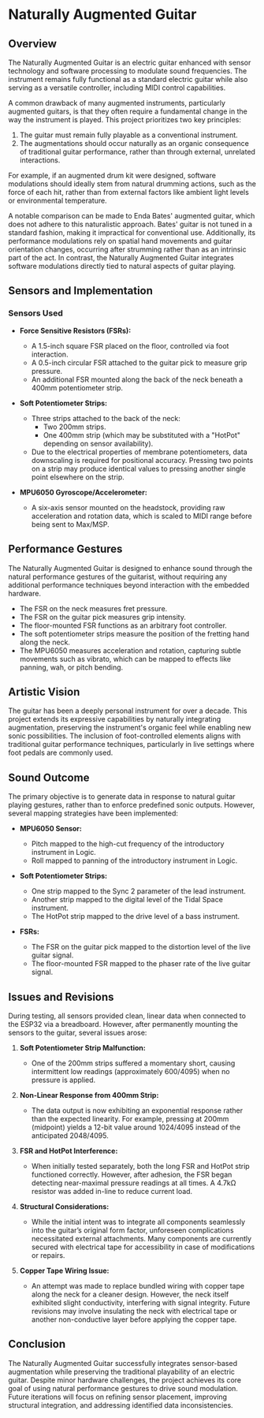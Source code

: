 # Naturally Augmented Guitar

## Overview
The Naturally Augmented Guitar is an electric guitar enhanced with sensor technology and software processing to modulate sound frequencies. The instrument remains fully functional as a standard electric guitar while also serving as a versatile controller, including MIDI control capabilities.

A common drawback of many augmented instruments, particularly augmented guitars, is that they often require a fundamental change in the way the instrument is played. This project prioritizes two key principles:
1. The guitar must remain fully playable as a conventional instrument.
2. The augmentations should occur naturally as an organic consequence of traditional guitar performance, rather than through external, unrelated interactions.

For example, if an augmented drum kit were designed, software modulations should ideally stem from natural drumming actions, such as the force of each hit, rather than from external factors like ambient light levels or environmental temperature.

A notable comparison can be made to Enda Bates' augmented guitar, which does not adhere to this naturalistic approach. Bates' guitar is not tuned in a standard fashion, making it impractical for conventional use. Additionally, its performance modulations rely on spatial hand movements and guitar orientation changes, occurring after strumming rather than as an intrinsic part of the act. In contrast, the Naturally Augmented Guitar integrates software modulations directly tied to natural aspects of guitar playing.

## Sensors and Implementation
### Sensors Used
- **Force Sensitive Resistors (FSRs):**
  - A 1.5-inch square FSR placed on the floor, controlled via foot interaction.
  - A 0.5-inch circular FSR attached to the guitar pick to measure grip pressure.
  - An additional FSR mounted along the back of the neck beneath a 400mm potentiometer strip.

- **Soft Potentiometer Strips:**
  - Three strips attached to the back of the neck:
    - Two 200mm strips.
    - One 400mm strip (which may be substituted with a "HotPot" depending on sensor availability).
  - Due to the electrical properties of membrane potentiometers, data downscaling is required for positional accuracy. Pressing two points on a strip may produce identical values to pressing another single point elsewhere on the strip.

- **MPU6050 Gyroscope/Accelerometer:**
  - A six-axis sensor mounted on the headstock, providing raw acceleration and rotation data, which is scaled to MIDI range before being sent to Max/MSP.

## Performance Gestures
The Naturally Augmented Guitar is designed to enhance sound through the natural performance gestures of the guitarist, without requiring any additional performance techniques beyond interaction with the embedded hardware.

- The FSR on the neck measures fret pressure.
- The FSR on the guitar pick measures grip intensity.
- The floor-mounted FSR functions as an arbitrary foot controller.
- The soft potentiometer strips measure the position of the fretting hand along the neck.
- The MPU6050 measures acceleration and rotation, capturing subtle movements such as vibrato, which can be mapped to effects like panning, wah, or pitch bending.

## Artistic Vision
The guitar has been a deeply personal instrument for over a decade. This project extends its expressive capabilities by naturally integrating augmentation, preserving the instrument's organic feel while enabling new sonic possibilities. The inclusion of foot-controlled elements aligns with traditional guitar performance techniques, particularly in live settings where foot pedals are commonly used.

## Sound Outcome
The primary objective is to generate data in response to natural guitar playing gestures, rather than to enforce predefined sonic outputs. However, several mapping strategies have been implemented:

- **MPU6050 Sensor:**
  - Pitch mapped to the high-cut frequency of the introductory instrument in Logic.
  - Roll mapped to panning of the introductory instrument in Logic.

- **Soft Potentiometer Strips:**
  - One strip mapped to the Sync 2 parameter of the lead instrument.
  - Another strip mapped to the digital level of the Tidal Space instrument.
  - The HotPot strip mapped to the drive level of a bass instrument.

- **FSRs:**
  - The FSR on the guitar pick mapped to the distortion level of the live guitar signal.
  - The floor-mounted FSR mapped to the phaser rate of the live guitar signal.

## Issues and Revisions
During testing, all sensors provided clean, linear data when connected to the ESP32 via a breadboard. However, after permanently mounting the sensors to the guitar, several issues arose:

1. **Soft Potentiometer Strip Malfunction:**
   - One of the 200mm strips suffered a momentary short, causing intermittent low readings (approximately 600/4095) when no pressure is applied.

2. **Non-Linear Response from 400mm Strip:**
   - The data output is now exhibiting an exponential response rather than the expected linearity. For example, pressing at 200mm (midpoint) yields a 12-bit value around 1024/4095 instead of the anticipated 2048/4095.

3. **FSR and HotPot Interference:**
   - When initially tested separately, both the long FSR and HotPot strip functioned correctly. However, after adhesion, the FSR began detecting near-maximal pressure readings at all times. A 4.7kΩ resistor was added in-line to reduce current load.

4. **Structural Considerations:**
   - While the initial intent was to integrate all components seamlessly into the guitar’s original form factor, unforeseen complications necessitated external attachments. Many components are currently secured with electrical tape for accessibility in case of modifications or repairs.

5. **Copper Tape Wiring Issue:**
   - An attempt was made to replace bundled wiring with copper tape along the neck for a cleaner design. However, the neck itself exhibited slight conductivity, interfering with signal integrity. Future revisions may involve insulating the neck with electrical tape or another non-conductive layer before applying the copper tape.

## Conclusion
The Naturally Augmented Guitar successfully integrates sensor-based augmentation while preserving the traditional playability of an electric guitar. Despite minor hardware challenges, the project achieves its core goal of using natural performance gestures to drive sound modulation. Future iterations will focus on refining sensor placement, improving structural integration, and addressing identified data inconsistencies.

